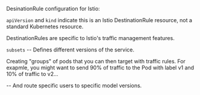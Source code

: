 DesinationRule configuration for Istio:

`apiVersion` and `kind` indicate this is an Istio DestinationRule resource, not a standard Kubernetes resource.

DestinationRules are specific to Istio's traffic management features.

`subsets` -- Defines different versions of the service.

Creating "groups" of pods that you can then target with traffic rules. For exapmle, you might want to send 90% of traffic to the Pod with label v1 and 10% of traffic to v2...

-- And route specific users to specific model versions.
